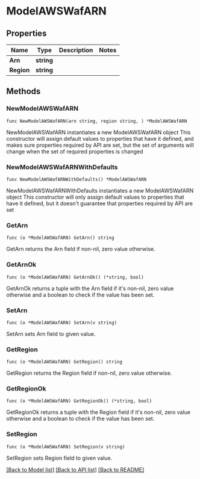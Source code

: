 # ModelAWSWafARN

## Properties

Name | Type | Description | Notes
------------ | ------------- | ------------- | -------------
**Arn** | **string** |  | 
**Region** | **string** |  | 

## Methods

### NewModelAWSWafARN

`func NewModelAWSWafARN(arn string, region string, ) *ModelAWSWafARN`

NewModelAWSWafARN instantiates a new ModelAWSWafARN object
This constructor will assign default values to properties that have it defined,
and makes sure properties required by API are set, but the set of arguments
will change when the set of required properties is changed

### NewModelAWSWafARNWithDefaults

`func NewModelAWSWafARNWithDefaults() *ModelAWSWafARN`

NewModelAWSWafARNWithDefaults instantiates a new ModelAWSWafARN object
This constructor will only assign default values to properties that have it defined,
but it doesn't guarantee that properties required by API are set

### GetArn

`func (o *ModelAWSWafARN) GetArn() string`

GetArn returns the Arn field if non-nil, zero value otherwise.

### GetArnOk

`func (o *ModelAWSWafARN) GetArnOk() (*string, bool)`

GetArnOk returns a tuple with the Arn field if it's non-nil, zero value otherwise
and a boolean to check if the value has been set.

### SetArn

`func (o *ModelAWSWafARN) SetArn(v string)`

SetArn sets Arn field to given value.


### GetRegion

`func (o *ModelAWSWafARN) GetRegion() string`

GetRegion returns the Region field if non-nil, zero value otherwise.

### GetRegionOk

`func (o *ModelAWSWafARN) GetRegionOk() (*string, bool)`

GetRegionOk returns a tuple with the Region field if it's non-nil, zero value otherwise
and a boolean to check if the value has been set.

### SetRegion

`func (o *ModelAWSWafARN) SetRegion(v string)`

SetRegion sets Region field to given value.



[[Back to Model list]](../README.md#documentation-for-models) [[Back to API list]](../README.md#documentation-for-api-endpoints) [[Back to README]](../README.md)


